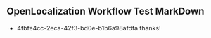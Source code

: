 ## OpenLocalization Workflow Test MarkDown
* 4fbfe4cc-2eca-42f3-bd0e-b1b6a98afdfa thanks!

<!--HONumber=Aug16_HO3-->



